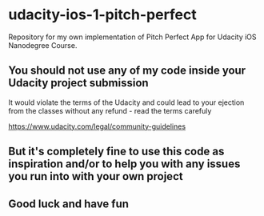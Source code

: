 # udacity-ios-1-pitch-perfect
Repository for my own implementation of Pitch Perfect App for Udacity iOS Nanodegree Course.

## You should not use any of my code inside your Udacity project submission
It would violate the terms of the Udacity and could lead to your ejection from the classes without any refund - read the terms carefuly

https://www.udacity.com/legal/community-guidelines

## But it's completely fine to use this code as inspiration and/or to help you with any issues you run into with your own project

## Good luck and have fun
